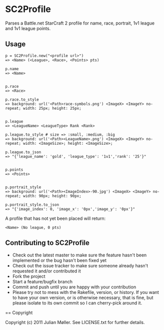# SC2Profile

Parses a Battle.net StarCraft 2 profile for name, race, portrait, 1v1 league and 1v1 league points.

## Usage

    p = SC2Profile.new("<profile url>")
    => <Name> (<League>, <Race>, <Points> pts)

    p.name
    => <Name>
    
    
    p.race
    => <Race>
    
    p.race.to_style
    => background: url('<Path>race-symbols.png') <ImageX> <ImageY> no-repeat; width: 25px; height: 25px;


    p.league
    => <LeagueName> <LeagueType> Rank <Rank>
    
    p.league.to_style # size => :small, :medium, :big
    => background: url('<Path><LeagueName>.png') <ImageX> <ImageY> no-repeat; width: <ImageSize>; height: <ImageSize>;
    
    p.league.to_json
    => "{'league_name': 'gold', 'league_type': '1v1','rank': '25'}"


    p.points
    => <Points>
    
    
    p.portrait_style
    => background: url('<Path><ImageIndex>-90.jpg') <ImageX> <ImageY> no-repeat; width: 90px; height: 90px;
    
    p.portrait_style.to_json
    => "{'image_index': 0, 'image_x': '0px','image_y': '0px'}"


A profile that has not yet been placed will return:

    <Name> (No league, 0 pts)

## Contributing to SC2Profile
 
* Check out the latest master to make sure the feature hasn't been implemented or the bug hasn't been fixed yet
* Check out the issue tracker to make sure someone already hasn't requested it and/or contributed it
* Fork the project
* Start a feature/bugfix branch
* Commit and push until you are happy with your contribution
* Please try not to mess with the Rakefile, version, or history. If you want to have your own version, or is otherwise necessary, that is fine, but please isolate to its own commit so I can cherry-pick around it.

== Copyright

Copyright (c) 2011 Julian Møller. See LICENSE.txt for
further details.

